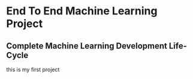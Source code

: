 # End To End Machine Learning Project 
## Complete Machine Learning Development Life-Cycle 
this is my first project
